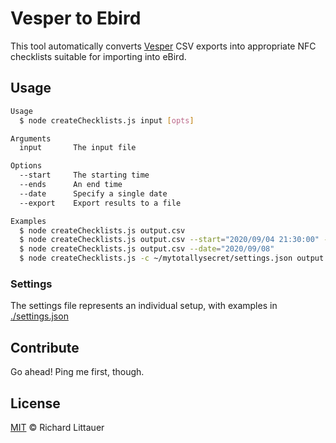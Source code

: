 # Vesper to Ebird

This tool automatically converts [Vesper](https://github.com/HaroldMills/vesper) CSV exports into appropriate NFC checklists suitable for importing into eBird. 

## Usage

```sh
Usage
  $ node createChecklists.js input [opts]

Arguments
  input       The input file

Options
  --start     The starting time
  --ends      An end time
  --date      Specify a single date
  --export    Export results to a file

Examples
  $ node createChecklists.js output.csv
  $ node createChecklists.js output.csv --start="2020/09/04 21:30:00" --end="2020/09/07 23:00:00" --export="2020-09-07 recorded"
  $ node createChecklists.js output.csv --date="2020/09/08"
  $ node createChecklists.js -c ~/mytotallysecret/settings.json output.csv --date="2020/09/08"
```

### Settings

The settings file represents an individual setup, with examples in [./settings.json](./settings.json)


## Contribute

Go ahead! Ping me first, though.

## License

[MIT](LICENSE) © Richard Littauer
